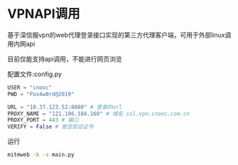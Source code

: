 # VPNAPI调用
基于深信服vpn的web代理登录接口实现的第三方代理客户端，可用于外部linux调用内网api

目前仅能支持api调用，不能进行网页浏览

配置文件:config.py
```python
USER = "cnooc"
PWD = "Pas4w0rd@2019"

URL = "10.37.123.52:8080" # 登录的url
PROXY_NAME = "121.196.184.160" # 域名 ssl.vpn.cnooc.com.cn
PROXY_PORT = 443 # 端口
VERIFY = False # 是否验证证书
```
运行
```bash
mitmweb -k -s main.py
```
